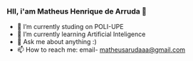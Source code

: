 ### HII, i'am Matheus Henrique de Arruda 👋

- 🔭 I’m currently studing on POLI-UPE
- 🌱 I’m currently learning Artificial Inteligence
- 💬 Ask me about anything :)
- 📫 How to reach me: email- matheusarudaaa@gmail.com

